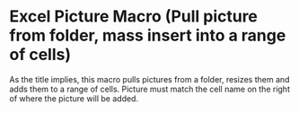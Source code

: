 # Excel Picture Macro (Pull picture from folder, mass insert into a range of cells)

As the title implies, this macro pulls pictures from a folder, resizes them and adds them to a range of cells.
Picture must match the cell name on the right of where the picture will be added.

